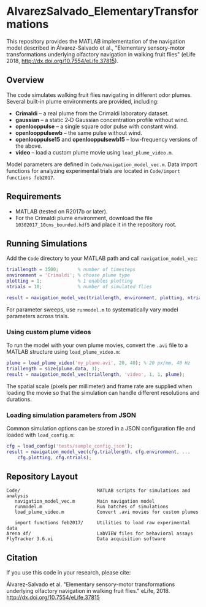 # AlvarezSalvado_ElementaryTransformations

This repository provides the MATLAB implementation of the navigation model described in Álvarez-Salvado et al., "Elementary sensory-motor transformations underlying olfactory navigation in walking fruit flies" (eLife 2018, http://dx.doi.org/10.7554/eLife.37815).

## Overview

The code simulates walking fruit flies navigating in different odor plumes. Several built-in plume environments are provided, including:
- **Crimaldi** – a real plume from the Crimaldi laboratory dataset.
- **gaussian** – a static 2‑D Gaussian concentration profile without wind.
- **openlooppulse** – a single square odor pulse with constant wind.
- **openlooppulsewb** – the same pulse without wind.
- **openlooppulse15** and **openlooppulsewb15** – low-frequency versions of the above.
- **video** – load a custom plume movie using `load_plume_video.m`.

Model parameters are defined in `Code/navigation_model_vec.m`. Data import functions for analyzing experimental trials are located in `Code/import functions feb2017`.

## Requirements

- MATLAB (tested on R2017b or later).
- For the Crimaldi plume environment, download the file `10302017_10cms_bounded.hdf5` and place it in the repository root.

## Running Simulations

Add the `Code` directory to your MATLAB path and call `navigation_model_vec`:

```matlab
triallength = 3500;       % number of timesteps
environment = 'Crimaldi'; % choose plume type
plotting = 1;             % 1 enables plotting
ntrials = 10;             % number of simulated flies

result = navigation_model_vec(triallength, environment, plotting, ntrials);
```

For parameter sweeps, use `runmodel.m` to systematically vary model parameters across trials.

### Using custom plume videos

To run the model with your own plume movies, convert the `.avi` file to a
MATLAB structure using `load_plume_video.m`:

```matlab
plume = load_plume_video('my_plume.avi', 20, 40); % 20 px/mm, 40 Hz
triallength = size(plume.data, 3);
result = navigation_model_vec(triallength, 'video', 1, 1, plume);
```

The spatial scale (pixels per millimeter) and frame rate are supplied when
loading the movie so that the simulation can handle different resolutions and
durations.

### Loading simulation parameters from JSON

Common simulation options can be stored in a JSON configuration file and loaded
with `load_config.m`:

```matlab
cfg = load_config('tests/sample_config.json');
result = navigation_model_vec(cfg.triallength, cfg.environment, ...
    cfg.plotting, cfg.ntrials);
```


## Repository Layout

```
Code/                            MATLAB scripts for simulations and analysis
   navigation_model_vec.m        Main navigation model
   runmodel.m                    Run batches of simulations
   load_plume_video.m            Convert .avi movies for custom plumes

   import functions feb2017/     Utilities to load raw experimental data
Arena 4f/                        LabVIEW files for behavioral assays
FlyTracker 3.6.vi                Data acquisition software
```

## Citation

If you use this code in your research, please cite:

Álvarez-Salvado et al. "Elementary sensory-motor transformations underlying olfactory navigation in walking fruit flies." eLife, 2018. http://dx.doi.org/10.7554/eLife.37815

